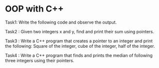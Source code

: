 # OOP with C++

Task1: Write the following code and observe the output.

Task2 : Given two integers x and y, find and print their sum using pointers.

Task3 : Write a C++ program that creates a pointer to an integer and print the following: Square of the integer, cube of the integer, half of the integer.

Task4 : Write a C++ program that finds and prints the median of following three integers using their pointers.



